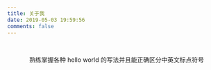 ```yaml
---
title: 关于我
date: 2019-05-03 19:59:56
comments: false
---
```


<br><center>熟练掌握各种 hello world 的写法并且能正确区分中英文标点符号</center>